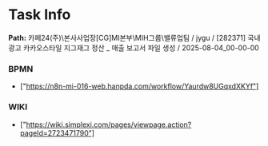 # Task Info

**Path:** 카페24(주)\본사사업장\[CG]MI본부\MIH그룹\밸류업팀 / jygu / [282371] 국내광고 카카오스타일 지그재그 정산 _ 매출 보고서 파일 생성 / 2025-08-04_00-00-00

### BPMN
- ["https://n8n-mi-016-web.hanpda.com/workflow/Yaurdw8UGqxdXKYf"]

### WIKI
- ["https://wiki.simplexi.com/pages/viewpage.action?pageId=2723471790"]

